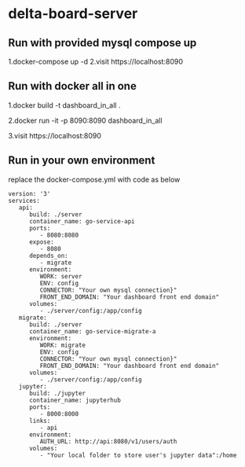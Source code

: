 # delta-board-server

## Run with provided mysql compose up
1.docker-compose up -d
2.visit https://localhost:8090
## Run with docker all in one 

1.docker build -t dashboard_in_all .

2.docker run -it -p 8090:8090 dashboard_in_all

3.visit https://localhost:8090

## Run in your own environment

replace the docker-compose.yml with code as below
```
version: '3'
services:
   api:
      build: ./server
      container_name: go-service-api
      ports:
         - 8080:8080
      expose:
         - 8080
      depends_on:
         - migrate
      environment:
         WORK: server
         ENV: config
         CONNECTOR: "Your own mysql connection}"
         FRONT_END_DOMAIN: "Your dashboard front end domain"
      volumes:
         - ./server/config:/app/config
   migrate:
      build: ./server
      container_name: go-service-migrate-a
      environment:
         WORK: migrate
         ENV: config
         CONNECTOR: "Your own mysql connection}"
         FRONT_END_DOMAIN: "Your dashboard front end domain"
      volumes:
         - ./server/config:/app/config
   jupyter:
      build: ./jupyter
      container_name: jupyterhub
      ports:
         - 8000:8000
      links:
         - api
      environment:
         AUTH_URL: http://api:8080/v1/users/auth
      volumes:
         - "Your local folder to store user's jupyter data":/home
```
